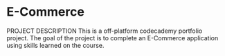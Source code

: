 # E-Commerce
PROJECT DESCRIPTION
This is a off-platform codecademy portfolio project. The goal of the project is to complete an E-Commerce application using skills learned on the course.